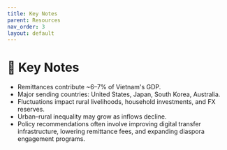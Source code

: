 ```yaml
---
title: Key Notes
parent: Resources
nav_order: 3
layout: default
---
```


# 📝 Key Notes

- Remittances contribute ~6–7% of Vietnam's GDP.
- Major sending countries: United States, Japan, South Korea, Australia.
- Fluctuations impact rural livelihoods, household investments, and FX reserves.
- Urban–rural inequality may grow as inflows decline.
- Policy recommendations often involve improving digital transfer infrastructure, lowering remittance fees, and expanding diaspora engagement programs.
